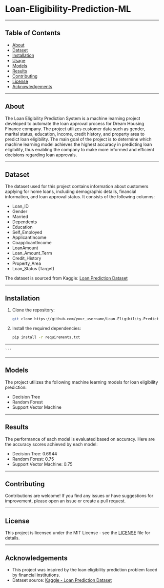 # Loan-Eligibility-Prediction-ML


---

## Table of Contents

- [About](#about)
- [Dataset](#dataset)
- [Installation](#installation)
- [Usage](#usage)
- [Models](#models)
- [Results](#results)
- [Contributing](#contributing)
- [License](#license)
- [Acknowledgements](#acknowledgements)

---

## About

The Loan Eligibility Prediction System is a machine learning project developed to automate the loan approval process for Dream Housing Finance company. The project utilizes customer data such as gender, marital status, education, income, credit history, and property area to predict loan eligibility. The main goal of the project is to determine which machine learning model achieves the highest accuracy in predicting loan eligibility, thus enabling the company to make more informed and efficient decisions regarding loan approvals.

---

## Dataset

The dataset used for this project contains information about customers applying for home loans, including demographic details, financial information, and loan approval status. It consists of the following columns:

- Loan_ID
- Gender
- Married
- Dependents
- Education
- Self_Employed
- ApplicantIncome
- CoapplicantIncome
- LoanAmount
- Loan_Amount_Term
- Credit_History
- Property_Area
- Loan_Status (Target)

The dataset is sourced from Kaggle: [Loan Prediction Dataset](https://www.kaggle.com/altruistdelhite04/loan-prediction-problem-dataset)

---

## Installation

1. Clone the repository:
    ```bash
    git clone https://github.com/your_username/Loan-Eligibility-Prediction-ML.git
    ```
2. Install the required dependencies:
    ```bash
    pip install -r requirements.txt
    ```

---


    ```

---

## Models

The project utilizes the following machine learning models for loan eligibility prediction:


- Decision Tree
- Random Forest
- Support Vector Machine

---

## Results

The performance of each model is evaluated based on accuracy. Here are the accuracy scores achieved by each model:

- Decision Tree: 0.6944
- Random Forest: 0.75
- Support Vector Machine: 0.75

---

## Contributing

Contributions are welcome! If you find any issues or have suggestions for improvement, please open an issue or create a pull request.

---

## License

This project is licensed under the MIT License - see the [LICENSE](LICENSE) file for details.

---

## Acknowledgements

- This project was inspired by the loan eligibility prediction problem faced by financial institutions.
- Dataset source: [Kaggle - Loan Prediction Dataset](https://www.kaggle.com/altruistdelhite04/loan-prediction-problem-dataset)


